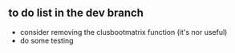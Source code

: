 ## to do list in the dev branch

* consider removing the clusbootmatrix function (it's nor useful)
* do some testing